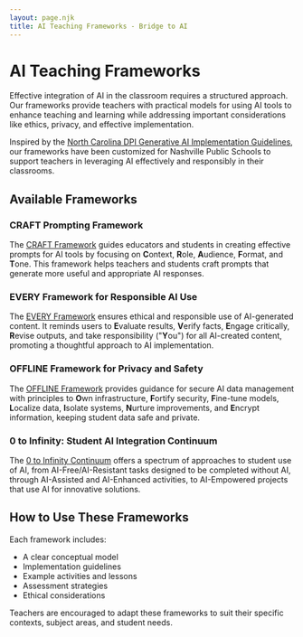 ```yaml
---
layout: page.njk
title: AI Teaching Frameworks - Bridge to AI
---
```


# AI Teaching Frameworks

Effective integration of AI in the classroom requires a structured approach. Our frameworks provide teachers with practical models for using AI tools to enhance teaching and learning while addressing important considerations like ethics, privacy, and effective implementation.

Inspired by the [North Carolina DPI Generative AI Implementation Guidelines](https://go.ncdpi.gov/AI_Guidelines), our frameworks have been customized for Nashville Public Schools to support teachers in leveraging AI effectively and responsibly in their classrooms.

## Available Frameworks

### CRAFT Prompting Framework

The [CRAFT Framework](./craft/) guides educators and students in creating effective prompts for AI tools by focusing on **C**ontext, **R**ole, **A**udience, **F**ormat, and **T**one. This framework helps teachers and students craft prompts that generate more useful and appropriate AI responses.

### EVERY Framework for Responsible AI Use

The [EVERY Framework](./every/) ensures ethical and responsible use of AI-generated content. It reminds users to **E**valuate results, **V**erify facts, **E**ngage critically, **R**evise outputs, and take responsibility ("**Y**ou") for all AI-created content, promoting a thoughtful approach to AI implementation.

### OFFLINE Framework for Privacy and Safety

The [OFFLINE Framework](./offline/) provides guidance for secure AI data management with principles to **O**wn infrastructure, **F**ortify security, **F**ine-tune models, **L**ocalize data, **I**solate systems, **N**urture improvements, and **E**ncrypt information, keeping student data safe and private.

### 0 to Infinity: Student AI Integration Continuum

The [0 to Infinity Continuum](./zero-infinity/) offers a spectrum of approaches to student use of AI, from AI-Free/AI-Resistant tasks designed to be completed without AI, through AI-Assisted and AI-Enhanced activities, to AI-Empowered projects that use AI for innovative solutions.

## How to Use These Frameworks

Each framework includes:

- A clear conceptual model
- Implementation guidelines
- Example activities and lessons
- Assessment strategies
- Ethical considerations

Teachers are encouraged to adapt these frameworks to suit their specific contexts, subject areas, and student needs.